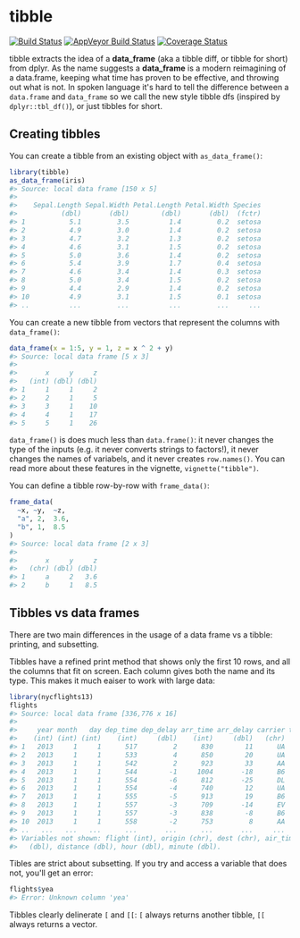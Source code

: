 
<!-- README.md is generated from README.Rmd. Please edit that file -->
tibble
======

[![Build Status](https://travis-ci.org/hadley/tibble.svg?branch=master)](https://travis-ci.org/hadley/tibble) [![AppVeyor Build Status](https://ci.appveyor.com/api/projects/status/github/hadley/tibble?branch=master&svg=true)](https://ci.appveyor.com/project/hadley/tibble) [![Coverage Status](https://img.shields.io/codecov/c/github/hadley/tibble/master.svg)](https://codecov.io/github/hadley/tibble?branch=master)

tibble extracts the idea of a **data\_frame** (aka a tibble diff, or tibble for short) from dplyr. As the name suggests a **data\_frame** is a modern reimagining of a data.frame, keeping what time has proven to be effective, and throwing out what is not. In spoken language it's hard to tell the difference between a `data.frame` and `data_frame` so we call the new style tibble dfs (inspired by `dplyr::tbl_df()`), or just tibbles for short.

Creating tibbles
----------------

You can create a tibble from an existing object with `as_data_frame()`:

``` r
library(tibble)
as_data_frame(iris)
#> Source: local data frame [150 x 5]
#> 
#>    Sepal.Length Sepal.Width Petal.Length Petal.Width Species
#>           (dbl)       (dbl)        (dbl)       (dbl)  (fctr)
#> 1           5.1         3.5          1.4         0.2  setosa
#> 2           4.9         3.0          1.4         0.2  setosa
#> 3           4.7         3.2          1.3         0.2  setosa
#> 4           4.6         3.1          1.5         0.2  setosa
#> 5           5.0         3.6          1.4         0.2  setosa
#> 6           5.4         3.9          1.7         0.4  setosa
#> 7           4.6         3.4          1.4         0.3  setosa
#> 8           5.0         3.4          1.5         0.2  setosa
#> 9           4.4         2.9          1.4         0.2  setosa
#> 10          4.9         3.1          1.5         0.1  setosa
#> ..          ...         ...          ...         ...     ...
```

You can create a new tibble from vectors that represent the columns with `data_frame()`:

``` r
data_frame(x = 1:5, y = 1, z = x ^ 2 + y)
#> Source: local data frame [5 x 3]
#> 
#>       x     y     z
#>   (int) (dbl) (dbl)
#> 1     1     1     2
#> 2     2     1     5
#> 3     3     1    10
#> 4     4     1    17
#> 5     5     1    26
```

`data_frame()` is does much less than `data.frame()`: it never changes the type of the inputs (e.g. it never converts strings to factors!), it never changes the names of variabels, and it never creates `row.names()`. You can read more about these features in the vignette, `vignette("tibble")`.

You can define a tibble row-by-row with `frame_data()`:

``` r
frame_data(
  ~x, ~y,  ~z,
  "a", 2,  3.6,
  "b", 1,  8.5
)
#> Source: local data frame [2 x 3]
#> 
#>       x     y     z
#>   (chr) (dbl) (dbl)
#> 1     a     2   3.6
#> 2     b     1   8.5
```

Tibbles vs data frames
----------------------

There are two main differences in the usage of a data frame vs a tibble: printing, and subsetting.

Tibbles have a refined print method that shows only the first 10 rows, and all the columns that fit on screen. Each column gives both the name and its type. This makes it much eaiser to work with large data:

``` r
library(nycflights13)
flights
#> Source: local data frame [336,776 x 16]
#> 
#>     year month   day dep_time dep_delay arr_time arr_delay carrier tailnum
#>    (int) (int) (int)    (int)     (dbl)    (int)     (dbl)   (chr)   (chr)
#> 1   2013     1     1      517         2      830        11      UA  N14228
#> 2   2013     1     1      533         4      850        20      UA  N24211
#> 3   2013     1     1      542         2      923        33      AA  N619AA
#> 4   2013     1     1      544        -1     1004       -18      B6  N804JB
#> 5   2013     1     1      554        -6      812       -25      DL  N668DN
#> 6   2013     1     1      554        -4      740        12      UA  N39463
#> 7   2013     1     1      555        -5      913        19      B6  N516JB
#> 8   2013     1     1      557        -3      709       -14      EV  N829AS
#> 9   2013     1     1      557        -3      838        -8      B6  N593JB
#> 10  2013     1     1      558        -2      753         8      AA  N3ALAA
#> ..   ...   ...   ...      ...       ...      ...       ...     ...     ...
#> Variables not shown: flight (int), origin (chr), dest (chr), air_time
#>   (dbl), distance (dbl), hour (dbl), minute (dbl).
```

Tibles are strict about subsetting. If you try and access a variable that does not, you'll get an error:

``` r
flights$yea
#> Error: Unknown column 'yea'
```

Tibbles clearly delinerate `[` and `[[`: `[` always returns another tibble, `[[` always returns a vector.
